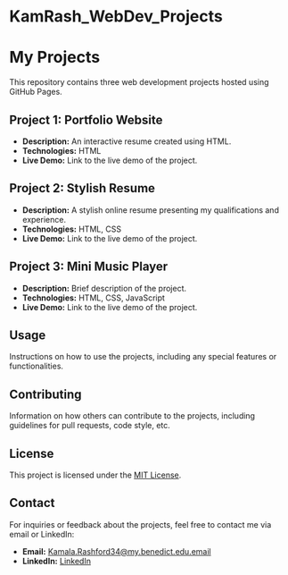 # KamRash_WebDev_Projects
# My Projects

This repository contains three web development projects hosted using GitHub Pages.

## Project 1: Portfolio Website

- **Description:** An interactive resume created using HTML.
- **Technologies:** HTML
- **Live Demo:** Link to the live demo of the project.

## Project 2: Stylish Resume

- **Description:** A stylish online resume presenting my qualifications and experience. 
- **Technologies:** HTML, CSS
- **Live Demo:** Link to the live demo of the project.

## Project 3: Mini Music Player

- **Description:** Brief description of the project.
- **Technologies:** HTML, CSS, JavaScript
- **Live Demo:** Link to the live demo of the project.

## Usage

Instructions on how to use the projects, including any special features or functionalities.

## Contributing

Information on how others can contribute to the projects, including guidelines for pull requests, code style, etc.

## License

This project is licensed under the [MIT License](LICENSE).

## Contact

For inquiries or feedback about the projects, feel free to contact me via email or LinkedIn:

- **Email:** Kamala.Rashford34@my.benedict.edu.email
- **LinkedIn:** [LinkedIn](https://www.linkedin.com/in/kamala-rashford-5545b5295/)
